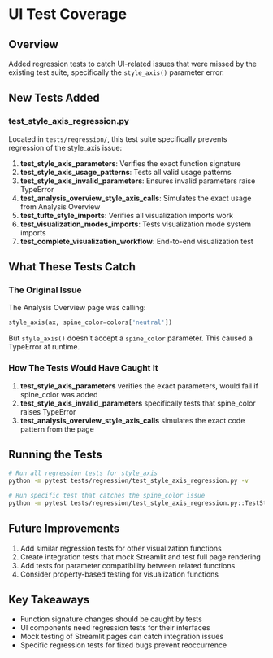 # UI Test Coverage

## Overview
Added regression tests to catch UI-related issues that were missed by the existing test suite, specifically the `style_axis()` parameter error.

## New Tests Added

### test_style_axis_regression.py
Located in `tests/regression/`, this test suite specifically prevents regression of the style_axis issue:

1. **test_style_axis_parameters**: Verifies the exact function signature
2. **test_style_axis_usage_patterns**: Tests all valid usage patterns
3. **test_style_axis_invalid_parameters**: Ensures invalid parameters raise TypeError
4. **test_analysis_overview_style_axis_calls**: Simulates the exact usage from Analysis Overview
5. **test_tufte_style_imports**: Verifies all visualization imports work
6. **test_visualization_modes_imports**: Tests visualization mode system imports
7. **test_complete_visualization_workflow**: End-to-end visualization test

## What These Tests Catch

### The Original Issue
The Analysis Overview page was calling:
```python
style_axis(ax, spine_color=colors['neutral'])
```

But `style_axis()` doesn't accept a `spine_color` parameter. This caused a TypeError at runtime.

### How The Tests Would Have Caught It
1. **test_style_axis_parameters** verifies the exact parameters, would fail if spine_color was added
2. **test_style_axis_invalid_parameters** specifically tests that spine_color raises TypeError
3. **test_analysis_overview_style_axis_calls** simulates the exact code pattern from the page

## Running the Tests
```bash
# Run all regression tests for style_axis
python -m pytest tests/regression/test_style_axis_regression.py -v

# Run specific test that catches the spine_color issue
python -m pytest tests/regression/test_style_axis_regression.py::TestStyleAxisRegression::test_style_axis_invalid_parameters -v
```

## Future Improvements
1. Add similar regression tests for other visualization functions
2. Create integration tests that mock Streamlit and test full page rendering
3. Add tests for parameter compatibility between related functions
4. Consider property-based testing for visualization functions

## Key Takeaways
- Function signature changes should be caught by tests
- UI components need regression tests for their interfaces
- Mock testing of Streamlit pages can catch integration issues
- Specific regression tests for fixed bugs prevent reoccurrence